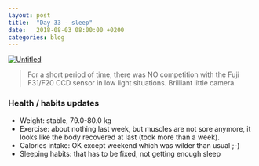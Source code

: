 ```yaml
---
layout: post
title:  "Day 33 - sleep"
date:   2018-08-03 08:00:00 +0200
categories: blog
---
```


<a data-flickr-embed="true"  href="https://www.flickr.com/photos/137491954@N07/30765145813/in/album-72157673827105893/" title="Untitled"><img src="https://farm1.staticflickr.com/1/30765145813_05aa8ff38b_o.jpg"  alt="Untitled"></a><script async src="//embedr.flickr.com/assets/client-code.js" charset="utf-8"></script>

> For a short period of time, there was NO competition with the Fuji F31/F20 CCD sensor in low light situations. Brilliant little camera.

### Health / habits updates
- Weight: stable, 79.0-80.0 kg
- Exercise: about nothing last week, but muscles are not sore anymore, it looks like the body recovered at last (took more than a week).
- Calories intake: OK except weekend which was wilder than usual ;-)
- Sleeping habits: that has to be fixed, not getting enough sleep
